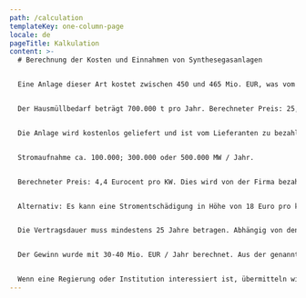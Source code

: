 ```yaml
---
path: /calculation
templateKey: one-column-page
locale: de
pageTitle: Kalkulation
content: >-
  # Berechnung der Kosten und Einnahmen von Synthesegasanlagen


  Eine Anlage dieser Art kostet zwischen 450 und 465 Mio. EUR, was vom Investor bereitgestellt wird. Die Bauzeit beträgt nach Vertragsunterzeichnung 2,5 bis 3 Jahre.


  Der Hausmüllbedarf beträgt 700.000 t pro Jahr. Berechneter Preis: 25,00 EUR / t.


  Die Anlage wird kostenlos geliefert und ist vom Lieferanten zu bezahlen..


  Stromaufnahme ca. 100.000; 300.000 oder 500.000 MW / Jahr. 


  Berechneter Preis: 4,4 Eurocent pro KW. Dies wird von der Firma bezahlt, welche den Strom weiter nutzt.


  Alternativ: Es kann eine Stromentschädigung in Höhe von 18 Euro pro kW geliefert werden. Hausmüll zu Pflanzen bei 0,00 EUR / t. Dieser Preis könnte in Bezug auf die oberen Bedingungen für die Eingabe von Abfällen als variable verstanden werde. 


  Die Vertragsdauer muss mindestens 25 Jahre betragen. Abhängig von den besonderen Umständen einer Stadt oder eines Landes können wir eine Leistungsgarantie verlangen, die auf einem gesperrten Konto im Staat der Vertragspartei gehalten wird. Im Vertrag können wir der jeweiligen Stadt oder dem jeweiligen Land eine Beteiligung von 30% anbieten. Es besteht auch die Möglichkeit einer offiziellen und rechtlichen 3-5% igen Beteiligung einer Person, eines Unternehmens oder einer anderen Institution, die den Abschluss des Vertrags ermöglicht.


  Der Gewinn wurde mit 30-40 Mio. EUR / Jahr berechnet. Aus der genannten Investition sowie den zuvor beschriebenen Zahlen und Fakten kann daraus der Beteiligungsprozentsatz berechnet werden.


  Wenn eine Regierung oder Institution interessiert ist, übermitteln wir Ihnen gerne ein komplettes Präsentationsportfolio mit zusätzlichen Grafiken von dem Kraftwerk.
---
```

